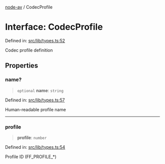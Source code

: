 [node-av](../globals.md) / CodecProfile

# Interface: CodecProfile

Defined in: [src/lib/types.ts:52](https://github.com/seydx/av/blob/f8631fc881b394300b1479f511d55cf1c370a87f/src/lib/types.ts#L52)

Codec profile definition

## Properties

### name?

> `optional` **name**: `string`

Defined in: [src/lib/types.ts:57](https://github.com/seydx/av/blob/f8631fc881b394300b1479f511d55cf1c370a87f/src/lib/types.ts#L57)

Human-readable profile name

***

### profile

> **profile**: `number`

Defined in: [src/lib/types.ts:54](https://github.com/seydx/av/blob/f8631fc881b394300b1479f511d55cf1c370a87f/src/lib/types.ts#L54)

Profile ID (FF_PROFILE_*)
